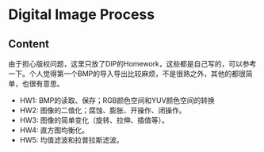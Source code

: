 # Digital Image Process

## Content
由于担心版权问题，这里只放了DIP的Homework，这些都是自己写的，可以参考一下。个人觉得第一个BMP的导入导出比较麻烦，不是很熟之外，其他的都很简单，也很有意思。
- HW1: BMP的读取、保存；RGB颜色空间和YUV颜色空间的转换
- HW2: 图像的二值化；腐蚀、膨胀、开操作、闭操作。
- HW3: 图像的简单变化（旋转、拉伸、插值等）。
- HW4: 直方图均衡化。
- HW5: 均值滤波和拉普拉斯滤波。
